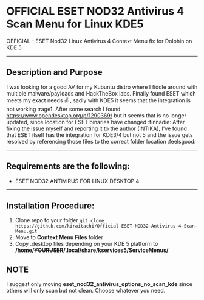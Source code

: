 # OFFICIAL ESET NOD32 Antivirus 4 Scan Menu for Linux KDE5
OFFICIAL - ESET Nod32 Linux Antivirus 4 Context Menu fix for Dolphin on KDE 5

---

## Description and Purpose

I was looking for a good AV for my Kubuntu distro where I fiddle around with multiple malware/payloads and HackTheBox labs. Finally found ESET which meets my exact needs :v: , sadly with KDE5 it seems that the integration is not working :rage1:
After some search I found https://www.opendesktop.org/p/1290369/ but it seems that is no longer updated, since location for ESET binaries have changed :finnadie: After fixing the issue myself and reporting it to the author (INTIKA), I've found that ESET itself has the integration for KDE3/4 but not 5 and the issue gets resolved by referencing those files to the correct folder location :feelsgood:

---

## Requirements are the following:

* ESET NOD32 ANTIVIRUS FOR LINUX DESKTOP 4
            
---
## Installation Procedure:

 1. Clone repo to your folder `git clone https://github.com/kiraitachi/Official-ESET-NOD32-Antivirus-4-Scan-Menu.git`
 2. Move to **Context Menu Files** folder
 3. Copy .desktop files depending on your KDE 5 platform to **/home/~~YOURUSER~~/.local/share/kservices5/ServiceMenus/**
 
## NOTE
I suggest only moving **eset_nod32_antivirus_options_no_scan_kde** since others will only scan but not clean. Choose whatever you need.
